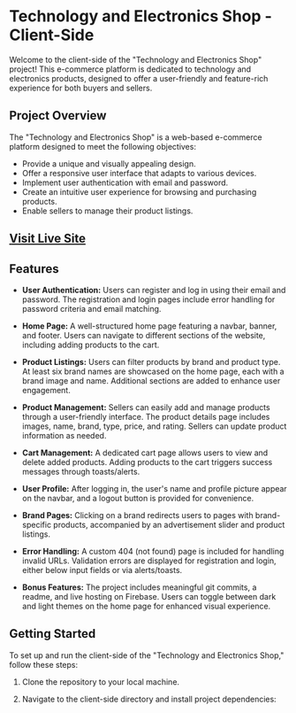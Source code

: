 # Technology and Electronics Shop - Client-Side

Welcome to the client-side of the "Technology and Electronics Shop" project! This e-commerce platform is dedicated to technology and electronics products, designed to offer a user-friendly and feature-rich experience for both buyers and sellers.

## Project Overview

The "Technology and Electronics Shop" is a web-based e-commerce platform designed to meet the following objectives:

- Provide a unique and visually appealing design.
- Offer a responsive user interface that adapts to various devices.
- Implement user authentication with email and password.
- Create an intuitive user experience for browsing and purchasing products.
- Enable sellers to manage their product listings.
## [Visit Live Site](https://technologyelectronics-f094b.web.app/)


## Features

- **User Authentication:** Users can register and log in using their email and password. The registration and login pages include error handling for password criteria and email matching.

- **Home Page:** A well-structured home page featuring a navbar, banner, and footer. Users can navigate to different sections of the website, including adding products to the cart.

- **Product Listings:** Users can filter products by brand and product type. At least six brand names are showcased on the home page, each with a brand image and name. Additional sections are added to enhance user engagement.

- **Product Management:** Sellers can easily add and manage products through a user-friendly interface. The product details page includes images, name, brand, type, price, and rating. Sellers can update product information as needed.

- **Cart Management:** A dedicated cart page allows users to view and delete added products. Adding products to the cart triggers success messages through toasts/alerts.

- **User Profile:** After logging in, the user's name and profile picture appear on the navbar, and a logout button is provided for convenience.

- **Brand Pages:** Clicking on a brand redirects users to pages with brand-specific products, accompanied by an advertisement slider and product listings.

- **Error Handling:** A custom 404 (not found) page is included for handling invalid URLs. Validation errors are displayed for registration and login, either below input fields or via alerts/toasts.

- **Bonus Features:** The project includes meaningful git commits, a readme, and live hosting on Firebase. Users can toggle between dark and light themes on the home page for enhanced visual experience.

## Getting Started

To set up and run the client-side of the "Technology and Electronics Shop," follow these steps:

1. Clone the repository to your local machine.

2. Navigate to the client-side directory and install project dependencies:
